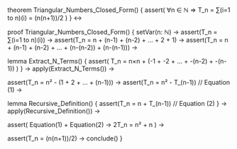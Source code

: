 theorem Triangular_Numbers_Closed_Form() {
  assert(
    ∀n ∈ ℕ ⇒ T_n = ∑(i=1 to n)(i) = (n(n+1))/2
  )
} ↔

proof Triangular_Numbers_Closed_Form() {
  setVar(n: ℕ) →
  assert(T_n = ∑(i=1 to n)(i)) →
  assert(T_n = n + (n-1) + (n-2) + ... + 2 + 1) →
  assert(T_n = n + (n-1) + (n-2) + ... + (n-(n-2)) + (n-(n-1))) →
  
  lemma Extract_N_Terms() {
    assert(
      T_n = n×n + (-1 + -2 + ... + -(n-2) + -(n-1))
    )
  } →
  apply(Extract_N_Terms()) →
  
  assert(T_n = n² - (1 + 2 + ... + (n-1))) →
  assert(T_n = n² - T_(n-1))  // Equation (1) →
  
  lemma Recursive_Definition() {
    assert(T_n = n + T_(n-1))  // Equation (2)
  } →
  apply(Recursive_Definition()) →
  
  assert(
    Equation(1) + Equation(2) →
    2T_n = n² + n
  ) →
  
  assert(T_n = (n(n+1))/2) →
  conclude()
}